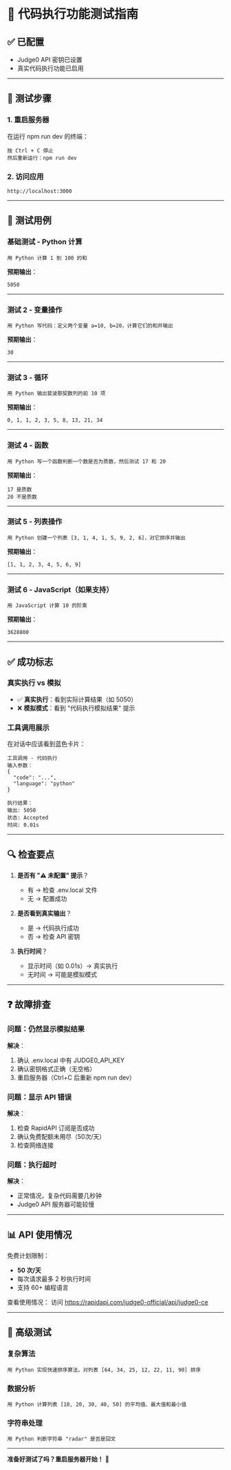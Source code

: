 # 🧪 代码执行功能测试指南

## ✅ 已配置
- Judge0 API 密钥已设置
- 真实代码执行功能已启用

---

## 🚀 测试步骤

### 1. 重启服务器

在运行 npm run dev 的终端：
```
按 Ctrl + C 停止
然后重新运行：npm run dev
```

### 2. 访问应用
```
http://localhost:3000
```

---

## 📝 测试用例

### 基础测试 - Python 计算
```
用 Python 计算 1 到 100 的和
```

**预期输出**：
```
5050
```

---

### 测试 2 - 变量操作
```
用 Python 写代码：定义两个变量 a=10, b=20，计算它们的和并输出
```

**预期输出**：
```
30
```

---

### 测试 3 - 循环
```
用 Python 输出斐波那契数列的前 10 项
```

**预期输出**：
```
0, 1, 1, 2, 3, 5, 8, 13, 21, 34
```

---

### 测试 4 - 函数
```
用 Python 写一个函数判断一个数是否为质数，然后测试 17 和 20
```

**预期输出**：
```
17 是质数
20 不是质数
```

---

### 测试 5 - 列表操作
```
用 Python 创建一个列表 [3, 1, 4, 1, 5, 9, 2, 6]，对它排序并输出
```

**预期输出**：
```
[1, 1, 2, 3, 4, 5, 6, 9]
```

---

### 测试 6 - JavaScript（如果支持）
```
用 JavaScript 计算 10 的阶乘
```

**预期输出**：
```
3628800
```

---

## ✅ 成功标志

### 真实执行 vs 模拟
- ✅ **真实执行**：看到实际计算结果（如 5050）
- ❌ **模拟模式**：看到 "代码执行模拟结果" 提示

### 工具调用展示
在对话中应该看到蓝色卡片：
```
工具调用 - 代码执行
输入参数：
{
  "code": "...",
  "language": "python"
}

执行结果：
输出: 5050
状态: Accepted
时间: 0.01s
```

---

## 🔍 检查要点

1. **是否有 "⚠️ 未配置" 提示**？
   - 有 → 检查 .env.local 文件
   - 无 → 配置成功

2. **是否看到真实输出**？
   - 是 → 代码执行成功
   - 否 → 检查 API 密钥

3. **执行时间**？
   - 显示时间（如 0.01s）→ 真实执行
   - 无时间 → 可能是模拟模式

---

## ❓ 故障排查

### 问题：仍然显示模拟结果
**解决**：
1. 确认 .env.local 中有 JUDGE0_API_KEY
2. 确认密钥格式正确（无空格）
3. 重启服务器（Ctrl+C 后重新 npm run dev）

### 问题：显示 API 错误
**解决**：
1. 检查 RapidAPI 订阅是否成功
2. 确认免费配额未用尽（50次/天）
3. 检查网络连接

### 问题：执行超时
**解决**：
- 正常情况，复杂代码需要几秒钟
- Judge0 API 服务器可能较慢

---

## 📊 API 使用情况

免费计划限制：
- **50 次/天**
- 每次请求最多 2 秒执行时间
- 支持 60+ 编程语言

查看使用情况：
访问 https://rapidapi.com/judge0-official/api/judge0-ce

---

## 🎯 高级测试

### 复杂算法
```
用 Python 实现快速排序算法，对列表 [64, 34, 25, 12, 22, 11, 90] 排序
```

### 数据分析
```
用 Python 计算列表 [10, 20, 30, 40, 50] 的平均值、最大值和最小值
```

### 字符串处理
```
用 Python 判断字符串 "radar" 是否是回文
```

---

**准备好测试了吗？重启服务器开始！** 🚀

